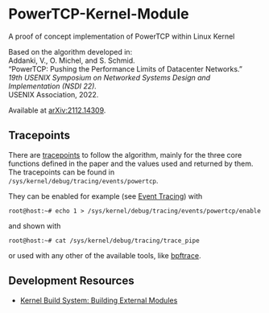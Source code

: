 # PowerTCP-Kernel-Module
A proof of concept implementation of PowerTCP within Linux Kernel

Based on the algorithm developed in:  
Addanki, V., O. Michel, and S. Schmid.  
“PowerTCP: Pushing the Performance Limits of Datacenter Networks.”  
*19th USENIX Symposium on Networked Systems Design and Implementation (NSDI 22).*  
USENIX Association, 2022.

Available at [arXiv:2112.14309](https://arxiv.org/pdf/2112.14309.pdf).

## Tracepoints
There are
[tracepoints](https://www.kernel.org/doc/html/latest/trace/tracepoints.html) to
follow the algorithm, mainly for the three core functions defined in the paper
and the values used and returned by them. The tracepoints can be found in
`/sys/kernel/debug/tracing/events/powertcp`.

They can be enabled for example (see
[Event Tracing](https://www.kernel.org/doc/html/latest/trace/events.html)) with
```console
root@host:~# echo 1 > /sys/kernel/debug/tracing/events/powertcp/enable
```
and shown with
```console
root@host:~# cat /sys/kernel/debug/tracing/trace_pipe
```
or used with any other of the available tools, like
[bpftrace](https://github.com/iovisor/bpftrace).

## Development Resources
 - [Kernel Build System: Building External Modules](https://www.kernel.org/doc/html/latest/kbuild/modules.html)
